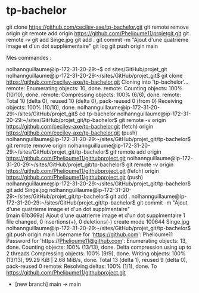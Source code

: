 # tp-bachelor

git clone https://github.com/cecilev-axe/tp-bachelor.git
git remote remove origin
git remote add origin https://github.com/Phelioume11/projetgit.git
git remote -v
git add Singe.jpg
git add .
git commit -m "Ajout d'une quatrième image et d'un dot supplémentaire"
git log
git push origin main





Mes commandes : 

nolhannguillaume@ip-172-31-20-29:~$ cd sites/GitHub/projet_git
nolhannguillaume@ip-172-31-20-29:~/sites/GitHub/projet_git$ git clone https://github.com/cecilev-axe/tp-bachelor.git
Cloning into 'tp-bachelor'...
remote: Enumerating objects: 10, done.
remote: Counting objects: 100% (10/10), done.
remote: Compressing objects: 100% (6/6), done.
remote: Total 10 (delta 0), reused 10 (delta 0), pack-reused 0 (from 0)
Receiving objects: 100% (10/10), done.
nolhannguillaume@ip-172-31-20-29:~/sites/GitHub/projet_git$ cd tp-bachelor
nolhannguillaume@ip-172-31-20-29:~/sites/GitHub/projet_git/tp-bachelor$ git remote -v
origin  https://github.com/cecilev-axe/tp-bachelor.git (fetch)
origin  https://github.com/cecilev-axe/tp-bachelor.git (push)
nolhannguillaume@ip-172-31-20-29:~/sites/GitHub/projet_git/tp-bachelor$ git remote remove origin
nolhannguillaume@ip-172-31-20-29:~/sites/GitHub/projet_git/tp-bachelor$ git remote add origin https://github.com/Phelioume11/githubproject.git
nolhannguillaume@ip-172-31-20-29:~/sites/GitHub/projet_git/tp-bachelor$ git remote -v
origin  https://github.com/Phelioume11/githubproject.git (fetch)
origin  https://github.com/Phelioume11/githubproject.git (push)
nolhannguillaume@ip-172-31-20-29:~/sites/GitHub/projet_git/tp-bachelor$ git add Singe.jpg
nolhannguillaume@ip-172-31-20-29:~/sites/GitHub/projet_git/tp-bachelor$ git add .
nolhannguillaume@ip-172-31-20-29:~/sites/GitHub/projet_git/tp-bachelor$ git commit -m "Ajout d'une quatrieme image et d'un dot supplmentaire"                                           
[main 61b369a] Ajout d'une quatrieme image et d'un dot supplmentaire
 1 file changed, 0 insertions(+), 0 deletions(-)
 create mode 100644 Singe.jpg
nolhannguillaume@ip-172-31-20-29:~/sites/GitHub/projet_git/tp-bachelor$ git push origin main
Username for 'https://github.com': Phelioume11
Password for 'https://Phelioume11@github.com': 
Enumerating objects: 13, done.
Counting objects: 100% (13/13), done.
Delta compression using up to 2 threads
Compressing objects: 100% (9/9), done.
Writing objects: 100% (13/13), 99.29 KiB | 2.68 MiB/s, done.
Total 13 (delta 1), reused 9 (delta 0), pack-reused 0
remote: Resolving deltas: 100% (1/1), done.
To https://github.com/Phelioume11/githubproject.git
 * [new branch]      main -> main
